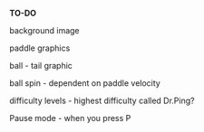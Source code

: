 **TO-DO**

background image

paddle graphics

ball - tail graphic

ball spin - dependent on paddle velocity

difficulty levels - highest difficulty called Dr.Ping?

Pause mode - when you press P
